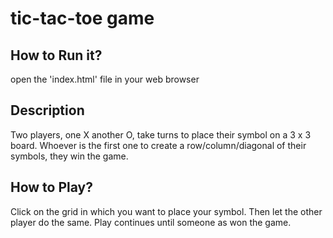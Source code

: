 # tic-tac-toe game

## How to Run it?
open the 'index.html' file in your web browser

## Description
Two players, one X another O, take turns to place their symbol on a 3 x 3 board. Whoever is the first one to create a row/column/diagonal of their symbols, they win the game.

## How to Play?
Click on the grid in which you want to place your symbol. Then let the other player do the same. Play continues until someone as won the game.
